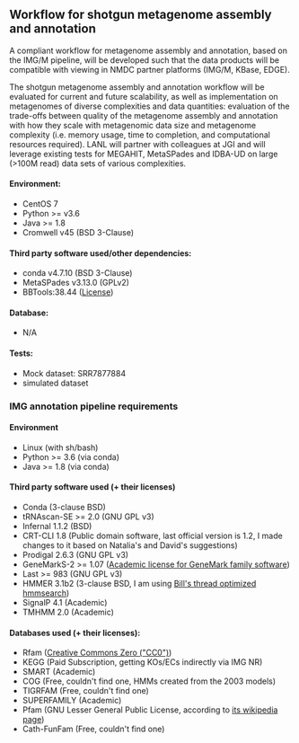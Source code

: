 ## Workflow for shotgun metagenome assembly and annotation                                                                                                                                                                                                                      
A compliant workflow for metagenome assembly and annotation, based on the IMG/M pipeline, will be developed such that the data products will be compatible with viewing in NMDC partner platforms (IMG/M, KBase, EDGE).                                                         

The shotgun metagenome assembly and annotation workflow will be evaluated for current and future scalability, as well as implementation on metagenomes of diverse complexities and data quantities: evaluation of the trade-offs between quality of the metagenome assembly and annotation with how they scale with metagenomic data size and metagenome complexity (i.e. memory usage, time to completion, and computational resources required). LANL will partner with colleagues at JGI and will leverage existing tests for MEGAHIT, MetaSPades and IDBA-UD on large (>100M read) data sets of various complexities.
 
#### Environment:
 - CentOS 7
 - Python >= v3.6 
 - Java >= 1.8
 - Cromwell v45 (BSD 3-Clause)
 
#### Third party software used/other dependencies:
 - conda v4.7.10 (BSD 3-Clause)
 - MetaSPades v3.13.0 (GPLv2)
 - BBTools:38.44 ([License](https://bitbucket.org/berkeleylab/jgi-bbtools/src/master/license.txt))
 
#### Database:
 - N/A
 
#### Tests:
 - Mock dataset: SRR7877884
 - simulated dataset


### IMG annotation pipeline requirements                                                                                                                                                                                                                                        
                                                                                                                                                                                                                                                                                
#### Environment                                                                                                                                                                                                                                                                
 - Linux (with sh/bash)                                                                                                                                                                                                                                                         
 - Python >= 3.6 (via conda)                                                                                                                                                                                                                                                    
 - Java >= 1.8 (via conda)                                                                                                                                                                                                                                                     
                                                                                                                                                                                                                                                                                
#### Third party software used (+ their licenses)                                                                                                                                                                                                                               
 - Conda (3-clause BSD)                                                                                                                                                                                                                                                         
 - tRNAscan-SE >= 2.0 (GNU GPL v3)                                                                                                                                                                                                                                              
 - Infernal 1.1.2 (BSD)                                                                                                                                                                                                                                                         
 - CRT-CLI 1.8 (Public domain software, last official version is 1.2, I made changes to it based on Natalia's and David's suggestions)                                                                                                                                          
 - Prodigal 2.6.3 (GNU GPL v3)                                                                                                                                                                                                                                                  
 - GeneMarkS-2 >= 1.07 ([Academic license for GeneMark family software](http://topaz.gatech.edu/GeneMark/license_download.cgi))                                                                                                                                                 
 - Last >= 983 (GNU GPL v3)                                                                                                                                                                                                                                                     
 - HMMER 3.1b2 (3-clause BSD, I am using [Bill's thread optimized hmmsearch](https://github.com/Larofeticus/hpc_hmmsearch))                                                                                                                                                     
 - SignalP 4.1 (Academic)                                                                                                                                                                                                                                                       
 - TMHMM 2.0 (Academic)                                                                                                                                                                                                                                                         
                                                                                                                                                                                                                                                                                
#### Databases used (+ their licenses):                                                                                                                                                                                                                                         
 - Rfam ([Creative Commons Zero ("CC0")](http://creativecommons.org/publicdomain/zero/1.0/))                                                                                                                                                                                    
 - KEGG (Paid Subscription, getting KOs/ECs indirectly via IMG NR)                                                                                                                                                                                                              
 - SMART (Academic)                                                                                                                                                                                                                                                             
 - COG (Free, couldn't find one, HMMs created from the 2003 models)                                                                                                                                                                                                             
 - TIGRFAM (Free, couldn't find one)                                                                                                                                                                                                                                            
 - SUPERFAMILY (Academic)                                                                                                                                                                                                                                                       
 - Pfam (GNU Lesser General Public License, according to [its wikipedia page](https://en.wikipedia.org/wiki/Pfam))                                                                                                                                                                       
 - Cath-FunFam (Free, couldn't find one)                                                                                                                                                                                                                                        
